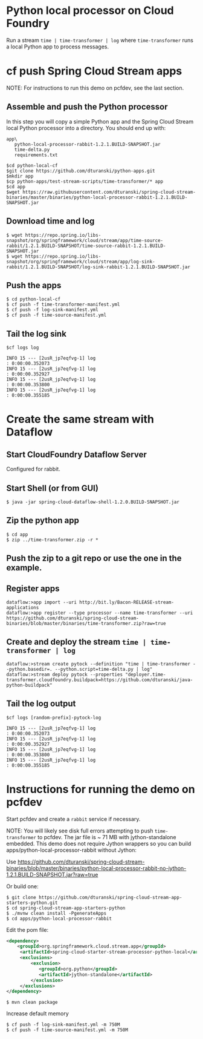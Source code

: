 # Python local processor on Cloud Foundry 

Run a stream `time | time-transformer | log`  where `time-transformer` runs a local Python app to process messages.


# cf push Spring Cloud Stream apps 

NOTE: For instructions to run this demo on pcfdev, see the last section.

## Assemble and push the Python processor

In this step you will copy a simple Python app and the Spring Cloud Stream local Python processor into a directory. You should end up with:

```
app\
   python-local-processor-rabbit-1.2.1.BUILD-SNAPSHOT.jar
   time-delta.py
   requirements.txt
``` 

```
$cd python-local-cf
$git clone https://github.com/dturanski/python-apps.git
$mkdir app
$cp python-apps/test-stream-scripts/time-transformer/* app
$cd app
$wget https://raw.githubusercontent.com/dturanski/spring-cloud-stream-binaries/master/binaries/python-local-processor-rabbit-1.2.1.BUILD-SNAPSHOT.jar
```
## Download time and log

```
$ wget https://repo.spring.io/libs-snapshot/org/springframework/cloud/stream/app/time-source-rabbit/1.2.1.BUILD-SNAPSHOT/time-source-rabbit-1.2.1.BUILD-SNAPSHOT.jar
$ wget https://repo.spring.io/libs-snapshot/org/springframework/cloud/stream/app/log-sink-rabbit/1.2.1.BUILD-SNAPSHOT/log-sink-rabbit-1.2.1.BUILD-SNAPSHOT.jar
```

## Push the apps
```
$ cd python-local-cf
$ cf push -f time-transformer-manifest.yml
$ cf push -f log-sink-manifest.yml
$ cf push -f time-source-manifest.yml
```

## Tail the log sink

```
$cf logs log

INFO 15 --- [2usR_jp7eqfvg-1] log                                      : 0:00:00.352073
INFO 15 --- [2usR_jp7eqfvg-1] log                                      : 0:00:00.352927
INFO 15 --- [2usR_jp7eqfvg-1] log                                      : 0:00:00.353800
INFO 15 --- [2usR_jp7eqfvg-1] log                                      : 0:00:00.355185
```

# Create the same stream with Dataflow

## Start CloudFoundry Dataflow Server

Configured for rabbit.


## Start Shell (or from GUI)
```
$ java -jar spring-cloud-dataflow-shell-1.2.0.BUILD-SNAPSHOT.jar

```

## Zip the python app

```
$ cd app
$ zip ../time-transformer.zip -r *

```

## Push the zip to a git repo or use the one in the example.


## Register apps

```
dataflow:>app import --uri http://bit.ly/Bacon-RELEASE-stream-applications
dataflow:>app register --type processor --name time-transformer --uri https://github.com/dturanski/spring-cloud-stream-binaries/blob/master/binaries/time-transformer.zip?raw=true
```

## Create and deploy the stream `time | time-transformer | log`
```
dataflow:>stream create pytock --definition "time | time-transformer --python.basedir=. --python.script=time-delta.py | log"
dataflow:>stream deploy pytock --properties "deployer.time-transformer.cloudfoundry.buildpack=https://github.com/dturanski/java-python-buildpack"
```

## Tail the log output

```
$cf logs [random-prefix]-pytock-log

INFO 15 --- [2usR_jp7eqfvg-1] log                                      : 0:00:00.352073
INFO 15 --- [2usR_jp7eqfvg-1] log                                      : 0:00:00.352927
INFO 15 --- [2usR_jp7eqfvg-1] log                                      : 0:00:00.353800
INFO 15 --- [2usR_jp7eqfvg-1] log                                      : 0:00:00.355185
```



# Instructions for running the demo on pcfdev

Start pcfdev and create a `rabbit` service if necessary.

NOTE: You will likely see disk full errors attempting to push `time-transformer` to pcfdev. The jar file is ~ 71 MB with jython-standalone embedded. This demo does not require Jython wrappers so you can build apps/python-local-processor-rabbit without Jython:

Use https://github.com/dturanski/spring-cloud-stream-binaries/blob/master/binaries/python-local-processor-rabbit-no-jython-1.2.1.BUILD-SNAPSHOT.jar?raw=true 

Or build one:

```
$ git clone https://github.com/dturanski/spring-cloud-stream-app-starters-python.git
$ cd spring-cloud-stream-app-starters-python
$ ./mvnw clean install -PgenerateApps
$ cd apps/python-local-processor-rabbit
```

Edit the pom file:

```xml
<dependency>
    <groupId>org.springframework.cloud.stream.app</groupId>
     <artifactId>spring-cloud-starter-stream-processor-python-local</artifactId>
     <exclusions>
         <exclusion>
            <groupId>org.python</groupId>
            <artifactId>jython-standalone</artifactId>
         </exclusion>
     </exclusions> 
</dependency>

```

```
$ mvn clean package
```

Increase default memory

```
$ cf push -f log-sink-manifest.yml -m 750M
$ cf push -f time-source-manifest.yml -m 750M
```


